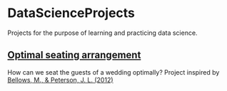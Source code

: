 # DataScienceProjects

Projects for the purpose of learning and practicing data science.

## [Optimal seating arrangement](https://github.com/MateVaradi/DataScienceProjects/tree/master/OptimalSeating)
How can we seat the guests of a wedding optimally?
Project inspired by [Bellows, M., & Peterson, J. L. (2012)](https://www.improbable.com/news/2012/Optimal-seating-chart.pdf)
